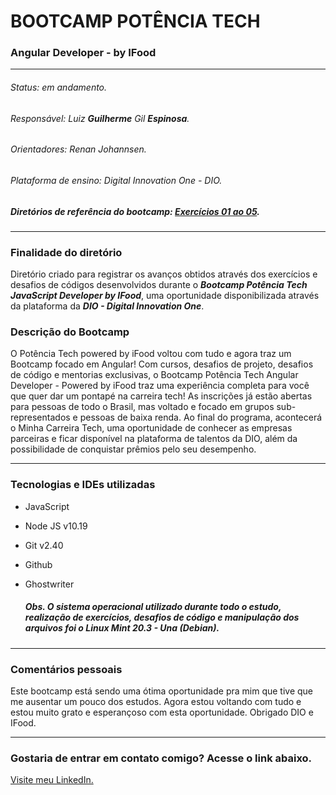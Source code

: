 # BOOTCAMP POTÊNCIA TECH
### Angular Developer - by IFood

---

###### Status: em andamento.
###### Responsável: Luiz **Guilherme** Gil **Espinosa**.
###### Orientadores: Renan Johannsen.
###### Plataforma de ensino: Digital Innovation One - DIO.
##### Diretórios de referência do bootcamp: [Exercícios 01 ao 05](https://github.com/digitalinnovationone/javascript-developer-m1 "pastas 01 e 02").
---
### Finalidade do diretório

Diretório criado para registrar os avanços obtidos através dos exercícios e desafios de códigos desenvolvidos durante o ***Bootcamp Potência Tech JavaScript Developer by IFood***, uma oportunidade disponibilizada através da plataforma da ***DIO - Digital Innovation One***.

### Descrição do Bootcamp

O Potência Tech powered by iFood voltou com tudo e agora traz um Bootcamp focado em Angular! Com cursos, desafios de projeto, desafios de código e mentorias exclusivas, o Bootcamp Potência Tech Angular Developer - Powered by iFood traz uma experiência completa para você que quer dar um pontapé na carreira tech! As inscrições já estão abertas para pessoas de todo o Brasil, mas voltado e focado em grupos sub-representados e pessoas de baixa renda. Ao final do programa, acontecerá o Minha Carreira Tech, uma oportunidade de conhecer as empresas parceiras e ficar disponível na plataforma de talentos da DIO, além da possibilidade de conquistar prêmios pelo seu desempenho.

---
### Tecnologias e IDEs utilizadas

- JavaScript
- Node JS	v10.19
- Git	v2.40
- Github
- Ghostwriter
  
  ##### Obs. O sistema operacional utilizado durante todo o estudo, realização de exercícios, desafios de código e manipulação dos arquivos foi o Linux Mint 20.3 - Una (Debian).
---

### Comentários pessoais

Este bootcamp está sendo uma ótima oportunidade pra mim que tive que me ausentar um pouco dos estudos. Agora estou voltando com tudo e estou muito grato e esperançoso com esta oportunidade. Obrigado DIO e IFood.

---
### Gostaria de entrar em contato comigo? Acesse o link abaixo.

[Visite meu LinkedIn.](https://www.linkedin.com/in/guilherme-espinosa/ "Perfil do LinkedIn")